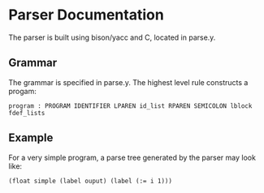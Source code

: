 # Parser Documentation

The parser is built using bison/yacc and C, located in parse.y.

## Grammar

The grammar is specified in parse.y. The highest level rule constructs a progam:

`program : PROGRAM IDENTIFIER LPAREN id_list RPAREN SEMICOLON lblock fdef_lists`

## Example

For a very simple program, a parse tree generated by the parser may look like: 

`(float simple (label ouput) (label (:= i 1)))`

